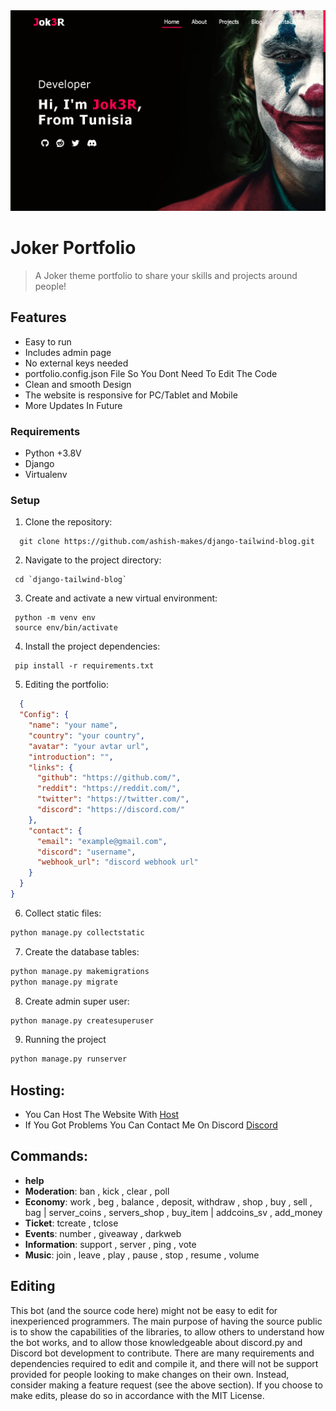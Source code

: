 <img src= "demo.png">

<!-- ![Downloads](https://img.shields.io/github/downloads/Jock3r99/Discord-Bot/total.svg)
![License](https://img.shields.io/github/license/Jock3r99/Discord-Bot.svg)
![size](https://img.shields.io/github/repo-size/Jock3r99/Discord-Bot)
<img alt="Bitbucket open issues" src="https://img.shields.io/bitbucket/issues/Jock3r99/Discord-Bot">
<img alt="PyPI - Python Version" src="https://img.shields.io/pypi/pyversions/Discord.py"> -->

# Joker Portfolio


> A Joker theme portfolio to share your skills and projects around people!

## Features
  * Easy to run
  * Includes admin page
  * No external keys needed
  * portfolio.config.json File So You Dont Need To Edit The Code
  * Clean and smooth Design
  * The website is responsive for PC/Tablet and Mobile
  * More Updates In Future
### Requirements
  * Python +3.8V
  * Django
  * Virtualenv
### Setup
1. Clone the repository:
```
  git clone https://github.com/ashish-makes/django-tailwind-blog.git
```
2. Navigate to the project directory:
```
 cd `django-tailwind-blog`
```
3. Create and activate a new virtual environment:
```
 python -m venv env
 source env/bin/activate
```
4. Install the project dependencies:
```
 pip install -r requirements.txt
```

5. Editing the portfolio:
```json
  {
  "Config": {
    "name": "your name",
    "country": "your country",
    "avatar": "your avtar url",
    "introduction": "",
    "links": {
      "github": "https://github.com/",
      "reddit": "https://reddit.com/",
      "twitter": "https://twitter.com/",
      "discord": "https://discord.com/"
    },
    "contact": {
      "email": "example@gmail.com",
      "discord": "username",
      "webhook_url": "discord webhook url"
    }
  }
}

```
6. Collect static files:
```python
python manage.py collectstatic
```
7. Create the database tables:
```python
python manage.py makemigrations
python manage.py migrate
```
8. Create admin super user:
```python
python manage.py createsuperuser
```
9. Running the project
```python
python manage.py runserver
```

 
## Hosting:
* You Can Host The Website With  <a href="https://app.infinityfree.net">Host</a>
* If You Got Problems You Can Contact Me On Discord <a href="https://discord.gg/HbxRqqraqz">Discord</a>

## Commands:
* **help**
* **Moderation**: ban , kick , clear , poll
* **Economy**: work , beg , balance , deposit, withdraw , shop , buy , sell , bag | server_coins , servers_shop , buy_item | addcoins_sv , add_money
* **Ticket**: tcreate , tclose
* **Events**: number , giveaway , darkweb
* **Information**: support , server , ping , vote
* **Music**: join , leave , play , pause , stop , resume , volume
## Editing
This bot (and the source code here) might not be easy to edit for inexperienced programmers. The main purpose of having the source public is to show the capabilities of the libraries, to allow others to understand how the bot works, and to allow those knowledgeable about discord.py and Discord bot development to contribute. There are many requirements and dependencies required to edit and compile it, and there will not be support provided for people looking to make changes on their own. Instead, consider making a feature request (see the above section). If you choose to make edits, please do so in accordance with the MIT License.